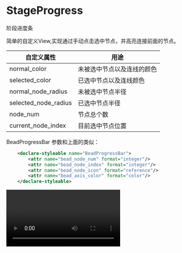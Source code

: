 # StageProgress
阶段进度条

简单的自定义View,实现通过手动点击选中节点，并高亮连接前面的节点。

| 自定义属性 | 用途 |
| -------- | ---------- |
| normal_color | 未被选中节点以及连线的颜色 |
| selected_color | 已选中节点以及连线颜色 |
| normal_node_radius | 未被选中节点半径 |
| selected_node_radius | 已选中节点半径 |
| node_num | 节点总个数 |
| current_node_index | 目前选中节点位置 |

BeadProgressBar 参数和上面的类似：

```xml
    <declare-styleable name="BeadProgressBar">
        <attr name="bead_node_num" format="integer"/>
        <attr name="bead_node_index" format="integer"/>
        <attr name="bead_node_icon" format="reference"/>
        <attr name="bead_axis_color" format="color"/>
    </declare-styleable>
```

![示例](./images/demo.mp4)
